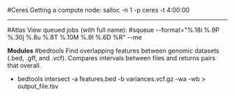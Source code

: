 
#Ceres
Getting a compute node: salloc -n 1 -p ceres -t 4:00:00

---
#Atlas
View queued jobs (with full name): #squeue --format="%.18i %.9P %.30j %.8u %.8T %.10M %.9l %.6D %R" --me

**Modules**
#bedtools Find overlapping features between genomic datasets (.bed, .gff, and .vcf). Compares intervals between files and returns pairs that overall. 
- bedtools intersect -a features.bed -b variances.vcf.gz -wa -wb > output_file.tsv
